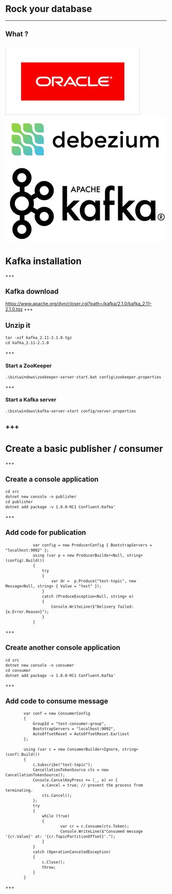 # Rock your database
---
## What ?
![alt text](assets/oracle.gif "Oracle")
![alt text](assets/debezium.png "Debezium")
![alt text](assets/kafka.png "Kafka")
---
# Kafka installation
+++
## Kafka download
https://www.apache.org/dyn/closer.cgi?path=/kafka/2.1.0/kafka_2.11-2.1.0.tgz
+++
## Unzip it
~~~~
tar -xzf kafka_2.11-2.1.0.tgz
cd kafka_2.11-2.1.0
~~~~
+++
### Start a ZooKeeper
~~~~
.\bin\windows\zookeeper-server-start.bat config\zookeeper.properties
~~~~
+++
### Start a Kafka server
~~~~
.\bin\windows\kafka-server-start config/server.properties
~~~~
+++
---
# Create a basic publisher / consumer
+++
## Create a console application
~~~~ 
cd src
dotnet new console -n publisher
cd publisher
dotnet add package -v 1.0.0-RC1 Confluent.Kafka'
~~~~ 
+++
## Add code for publication
~~~~ 
            var config = new ProducerConfig { BootstrapServers = "localhost:9092" };
            using (var p = new ProducerBuilder<Null, string>(config).Build())
            {
                try
                {   
                    var dr =  p.Produce("test-topic", new Message<Null, string> { Value = "test" });
                }
                catch (ProduceException<Null, string> e)
                {
                    Console.WriteLine($"Delivery failed: {e.Error.Reason}");
                }
            }
~~~~ 
+++
## Create another console application
~~~~ 
cd src
dotnet new console -n consumer
cd consumer
dotnet add package -v 1.0.0-RC1 Confluent.Kafka'
~~~~ 
+++
## Add code to consume message
~~~~ 
        var conf = new ConsumerConfig
        { 
            GroupId = "test-consumer-group",
            BootstrapServers = "localhost:9092",
            AutoOffsetReset = AutoOffsetReset.Earliest
        };

        using (var c = new ConsumerBuilder<Ignore, string>(conf).Build())
        {
            c.Subscribe("test-topic");
            CancellationTokenSource cts = new CancellationTokenSource();
            Console.CancelKeyPress += (_, e) => {
                e.Cancel = true; // prevent the process from terminating.
                cts.Cancel();
            };
            try
            {
                while (true)
                {
                        var cr = c.Consume(cts.Token);
                        Console.WriteLine($"Consumed message '{cr.Value}' at: '{cr.TopicPartitionOffset}'.");
                }
            }
            catch (OperationCanceledException)
            {
                c.Close();
                throw;
            }
        }
~~~~ 
+++